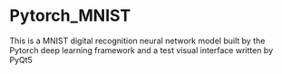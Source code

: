 # Pytorch_MNIST
This is a MNIST digital recognition neural network model built by the Pytorch deep learning framework and a test visual interface written by PyQt5
